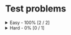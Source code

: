 # Test problems
<details>
  <summary>Easy - 100% [2 / 2]</summary>

1. [1. Easy One](https://problems/easy-one)
  * [Go](test/solution.go)
2. [2. Easy Two](https://problems/easy-two)
  * [Go](test/solution.go)
</details>
<details>
  <summary>Hard - 0% [0 / 1]</summary>

1. [3. Hard One](https://problems/hard-one)
</details>

